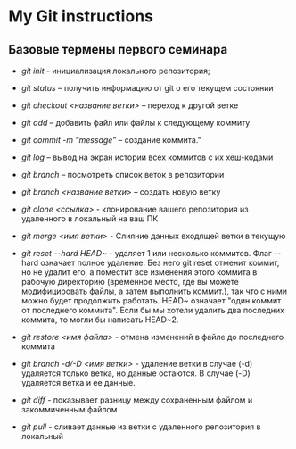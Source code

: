 # My Git instructions

## Базовые термены первого семинара

* *git init* - инициализация локального репозитория;

* *git status* – получить информацию от git о его текущем состоянии

* *git checkout <название ветки>* – переход к другой ветке

* *git add* – добавить файл или файлы к следующему коммиту

* *git commit -m “message”* – создание коммита."

* *git log* – вывод на экран истории всех коммитов с их хеш-кодами

* *git branch* – посмотреть список веток в репозитории

* *git branch <название ветки>* – создать новую ветку

* *git clone <ссылка>* - клонирование вашего репозитория из удаленного в локальный на ваш ПК

* *git merge <имя ветки>* - Слияние данных входящей ветки в текущую

* *git reset --hard HEAD~* - удаляет 1 или несколько коммитов. Флаг --hard означает полное удаление. Без него git reset отменит коммит, но не удалит его, а поместит все изменения этого коммита в рабочую директорию (временное место, где вы можете модифицировать файлы, а затем выполнить коммит.), так что с ними можно будет продолжить работать. HEAD~ означает "один коммит от последнего коммита". Если бы мы хотели удалить два последних коммита, то могли бы написать HEAD~2.

* *git restore <имя файла>* - отмена изменений в файле до последнего коммита

* *git branch -d/-D <имя ветки>* - удаление ветки в случае (-d) удаляется только ветка, но данные остаются. В случае (-D) удаляется ветка и ее данные.

* *git diff* - показывает разницу между сохраненным файлом и закоммиченным файлом

* *git pull* - сливает данные из ветки с удаленного репозитория в локальный
 